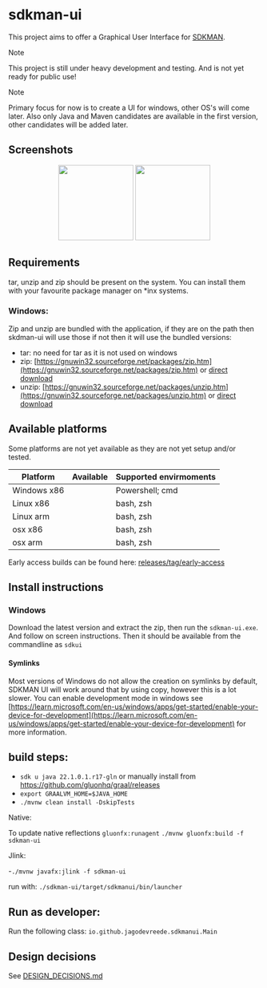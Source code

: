 # sdkman-ui

This project aims to offer a Graphical User Interface for [SDKMAN](https://sdkman.io/).

> [!NOTE]  
> This project is still under heavy development and testing. And is not yet ready for public use!

> [!NOTE]  
> Primary focus for now is to create a UI for windows, other OS's will come later.
> Also only Java and Maven candidates are available in the first version, other candidates will be added later.

## Screenshots

<p align="center">
    <img height="150" src="https://jagodevreede.github.io/sdkman-ui-images/gallery1.png" />
    <img height="150" src="https://jagodevreede.github.io/sdkman-ui-images/gallery2.png" />
</p>

## Requirements

tar, unzip and zip should be present on the system. You can install them with your favourite package manager on *inx
systems.

### Windows:

Zip and unzip are bundled with the application, if they are on the path then skdman-ui will use those if not then it
will use the bundled versions:

- tar: no need for tar as it is not used on windows
- zip: [https://gnuwin32.sourceforge.net/packages/zip.htm](https://gnuwin32.sourceforge.net/packages/zip.htm)
  or [direct download](http://downloads.sourceforge.net/gnuwin32/zip-3.0-bin.zip)
- unzip: [https://gnuwin32.sourceforge.net/packages/unzip.htm](https://gnuwin32.sourceforge.net/packages/unzip.htm)
  or [direct download](https://gnuwin32.sourceforge.net/downlinks/unzip-bin-zip.php)

## Available platforms

Some platforms are not yet available as they are not yet setup and/or tested.

| Platform    | Available | Supported envirmoments |
|-------------|-----------|------------------------|
| Windows x86 |           | Powershell; cmd        |
| Linux x86   |           | bash, zsh              |      
| Linux arm   |           | bash, zsh              |
| osx x86     |           | bash, zsh              |
| osx arm     |           | bash, zsh              |

Early access builds can be found here: [releases/tag/early-access](https://github.com/jagodevreede/sdkman-ui/releases/tag/early-access)

## Install instructions

### Windows

Download the latest version and extract the zip, then run the `sdkman-ui.exe`. And follow on screen instructions. Then
it should be available from the commandline as `sdkui`

#### Symlinks

Most versions of Windows do not allow the creation on symlinks by default, SDKMAN UI will work
around that by using copy, however this is a lot slower. You can enable development mode in windows
see [https://learn.microsoft.com/en-us/windows/apps/get-started/enable-your-device-for-development](https://learn.microsoft.com/en-us/windows/apps/get-started/enable-your-device-for-development)
for more information.

## build steps:

- `sdk u java 22.1.0.1.r17-gln` or manually install from https://github.com/gluonhq/graal/releases
- `export GRAALVM_HOME=$JAVA_HOME`
- `./mvnw clean install -DskipTests`

Native:

To update native reflections `gluonfx:runagent`
`./mvnw gluonfx:build -f sdkman-ui`

Jlink:

-`./mvnw javafx:jlink -f sdkman-ui`

run with: `./sdkman-ui/target/sdkmanui/bin/launcher`

## Run as developer:

Run the following class:
`io.github.jagodevreede.sdkmanui.Main`

## Design decisions

See [DESIGN_DECISIONS.md](DESIGN_DECISIONS.md)